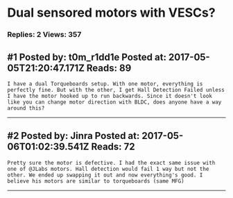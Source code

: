 # Dual sensored motors with VESCs?

### Replies: 2 Views: 357

## \#1 Posted by: t0m_r1dd1e Posted at: 2017-05-05T21:20:47.171Z Reads: 89

```
I have a dual Torqueboards setup. With one motor, everything is perfectly fine. But with the other, I get Hall Detection Failed unless I have the motor hooked up to run backwards. Since it doesn't look like you can change motor direction with BLDC, does anyone have a way around this?
```

---
## \#2 Posted by: Jinra Posted at: 2017-05-06T01:02:39.541Z Reads: 72

```
Pretty sure the motor is defective. I had the exact same issue with one of @JLabs motors. Hall detection would fail 1 way but not the other. We ended up swapping it out and now everything's good. I believe his motors are similar to torqueboards (same MFG)
```

---
